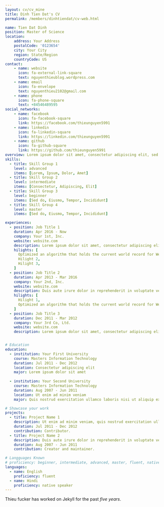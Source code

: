 ```yaml
---
layout: cv/cv_mine
title: Dinh Tien Dat's CV
permalink: /members/dinhtiendat/cv-web.html

name: Tien Dat Dinh
position: Master of Science
location:
    address: Your Address
    postalCode: '0123654'
    city: Your City
    region: State/Region
    countryCode: US
contact:
    - name: website
      icon: fa-external-link-square
      text: nguyenthieublog.wordpress.com
    - name: email
      icon: fa-envelope
      text: nguyenthieu2102@gmail.com
    - name: phone
      icon: fa-phone-square
      text: +84546489595
social_networks:
    - name: facebook
      icon: fa-facebook-square
      link: https://facebook.com/thieunguyen5991
    - name: linkedin
      icon: fa-linkedin-square
      link: https://linkedin.com/thieunguyen5991
    - name: github
      icon: fa-github-square
      link: https://github.com/thieunguyen5991
overview: Lorem ipsum dolor sit amet, consectetur adipiscing elit, sed do eiusmod tempor incididunt ut labore et dolore magna aliqua. Ut enim ad minim veniam, quis nostrud exercitation ullamco laboris nisi ut aliquip ex ea commodo consequat. Duis aute irure dolor in reprehenderit in voluptate velit esse cillum dolore eu fugiat nulla pariatur. Excepteur sint occaecat cupidatat non proident, sunt in culpa qui officia deserunt mollit anim id est laborum.
skills:
  - title: Skill Group 1
    level: advanced
    items: [Lorem, Ipsum, Dolor, Amet]
  - title: Skill Group 2
    level: intermediate
    items: [Consectetur, Adipiscing, Elit]
  - title: Skill Group 3
    level: beginner
    items: [Sed do, Eiusmo, Tempor, Incididunt]
  - title: Skill Group 4
    level: master
    items: [Sed do, Eiusmo, Tempor, Incididunt]

experiences:
  - position: Job Title 1
    duration: Apr 2016 - Now
    company: Your 1st, Inc.
    website: website.com
    description: Lorem ipsum dolor sit amet, consectetur adipiscing elit, sed do eiusmod tempor incididunt ut labore et dolore magna aliqua. Ut enim ad minim veniam, quis nostrud exercitation ullamco laboris nisi ut aliquip ex ea commodo consequat.
    hilights: [
      Optimized an algorithm that holds the current world record for Weisman Scores,
      Hilight 2,
      Hilight 3,
    ]
  - position: Job Title 2
    duration: Apr 2013 - Mar 2016
    company: Your 2nd, Inc.
    website: website.com
    description: Duis aute irure dolor in reprehenderit in voluptate velit esse cillum dolore eu fugiat nulla pariatur. Excepteur sint occaecat cupidatat non proident, sunt in culpa qui officia deserunt mollit anim id est laborum.
    hilights: [
      Hilight 1,
      Optimized an algorithm that holds the current world record for Weisman Scores
    ]
  - position: Job Title 3
    duration: Dec 2011 - Mar 2012
    company: Your 3rd Co, Ltd.
    website: website.com
    description: Lorem ipsum dolor sit amet, consectetur adipiscing elit, sed do eiusmod tempor incididunt ut labore et dolore magna aliqua.


# Education
education:
  - institution: Your First University
    course: Masters Information Technology
    duration: Jul 2011 - Dec 2012
    location: Consectetur adipiscing elit
    major: Lorem ipsum dolor sit amet
    
  - institution: Your Second University
    course: Masters Information Technology
    duration: Aug 2007 - Jun 2011
    location: Ut enim ad minim veniam
    major: Quis nostrud exercitation ullamco laboris nisi ut aliquip ex ea commodo consequat

# Showcase your work
projects:
  - title: Project Name 1
    description: Ut enim ad minim veniam, quis nostrud exercitation ullamco laboris nisi ut aliquip ex ea commodo consequat. Duis aute irure dolor in reprehenderit in voluptate velit esse cillum dolore eu fugiat nulla pariatur. Excepteur sint occaecat cupidatat non proident, sunt in culpa qui officia deserunt mollit anim id est laborum.
    duration: Jul 2011 - Dec 2012
    contribution: Contributor.
  - title: Project Name 2
    description: Duis aute irure dolor in reprehenderit in voluptate velit esse cillum dolore eu fugiat nulla pariatur. Excepteur sint occaecat cupidatat non proident, sunt in culpa qui officia deserunt mollit anim id est laborum.
    duration: Aug 2007 - Jun 2011
    contribution: Creator and maintainer.

# Langguages Known
# proficiency: beginner, intermediate, advanced, master, fluent, native speaker
languages:
  - name: English
    proficiency: fluent
  - name: Hindi
    proficiency: native speaker
---
```


Thieu fucker has worked on Jekyll for the past *five years*.